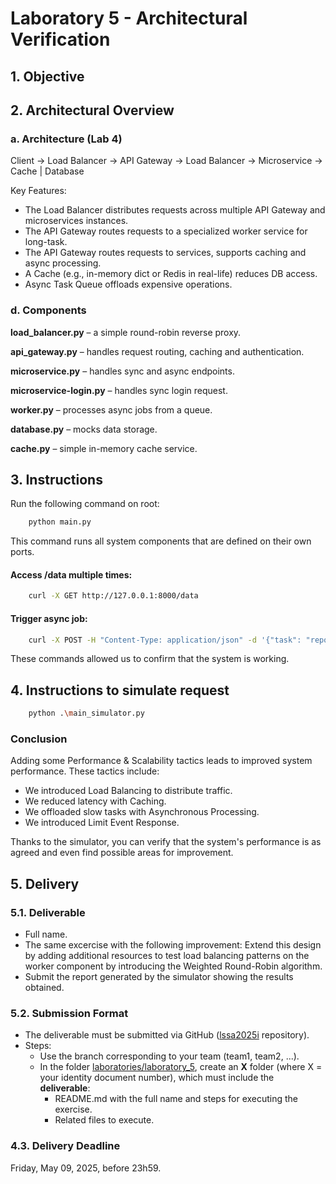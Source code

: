 # Laboratory 5 - Architectural Verification
## 1. Objective

## 2. Architectural Overview

### a. Architecture (Lab 4)

Client → Load Balancer → API Gateway → Load Balancer → Microservice → Cache | Database

Key Features:

* The Load Balancer distributes requests across multiple API Gateway and microservices instances.
* The API Gateway routes requests to a specialized worker service for long-task.
* The API Gateway routes requests to services, supports caching and async processing.
* A Cache (e.g., in-memory dict or Redis in real-life) reduces DB access.
* Async Task Queue offloads expensive operations.

### d. Components

**load_balancer.py** – a simple round-robin reverse proxy.

**api_gateway.py** – handles request routing, caching and authentication.

**microservice.py** – handles sync and async endpoints.

**microservice-login.py** – handles sync login request.

**worker.py** – processes async jobs from a queue.

**database.py** – mocks data storage.

**cache.py** – simple in-memory cache service.


## 3. Instructions

Run the following command on root:


```bash
    python main.py
```

This command runs all system components that are defined on their own ports.

#### Access /data multiple times:

```bash
    curl -X GET http://127.0.0.1:8000/data
```

#### Trigger async job:

```bash
    curl -X POST -H "Content-Type: application/json" -d '{"task": "report"}' http://127.0.0.1:8000/longtask
```

These commands allowed us to confirm that the system is working.

## 4. Instructions to simulate request

```bash
    python .\main_simulator.py
```

### Conclusion

Adding some Performance & Scalability tactics leads to improved system performance. These tactics include:

* We introduced Load Balancing to distribute traffic.
* We reduced latency with Caching.
* We offloaded slow tasks with Asynchronous Processing.
* We introduced Limit Event Response.

Thanks to the simulator, you can verify that the system's performance is as agreed and even find possible areas for improvement.

## 5. Delivery

### 5.1. Deliverable

* Full name.
* The same excercise with the following improvement: Extend this design by adding additional resources to test load balancing patterns on the worker component by introducing the Weighted Round-Robin algorithm.
* Submit the report generated by the simulator showing the results obtained.

### 5.2. Submission Format

* The deliverable must be submitted via GitHub ([lssa2025i](https://github.com/unal-lssa/lssa2025i) repository).
* Steps:
  - Use the branch corresponding to your team (team1, team2, ...).
  - In the folder [laboratories/laboratory_5](), create an **X** folder (where X = your identity document number), which must include the **deliverable**:
    + README.md with the full name and steps for executing the exercise.
    + Related files to execute.

### 4.3. Delivery Deadline

Friday, May 09, 2025, before 23h59.